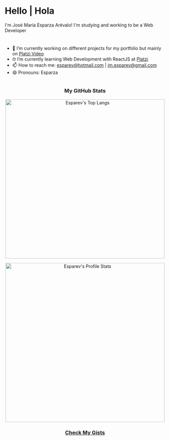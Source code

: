 # Hello | Hola

I'm José María Esparza Arévalo! I'm studying and working to be a Web Developer

# 

- 🔭 I’m currently working on different projects for my portfolio but mainly on [Platzi Video](https://github.com/esparev/platzi-video)
- 🤓 I’m currently learning Web Development with ReactJS at [Platzi](https://www.platzi.com/web/)
- 📫 How to reach me: esparev@hotmail.com | jm.esparev@gmail.com
- 😄 Pronouns: Esparza

#

<h3 align="center">My GitHub Stats</h3>

<p align="center"><img src="https://github-readme-stats.vercel.app/api/top-langs/?username=esparev&langs_count=10&theme=dark&layout=compact" width="500" alt="Esparev's Top Langs" /></p>

<p align="center"><img src="https://github-readme-stats.vercel.app/api?username=esparev&show_icons=true&theme=dark" width="500" alt="Esparev's Profile Stats" /></p>

<h3 align="center"><a href="https://gist.github.com/esparev">Check My Gists</a></h3>
